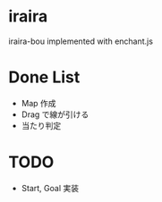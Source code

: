 iraira
======

iraira-bou implemented with enchant.js

# Done List
* Map 作成
* Drag で線が引ける
* 当たり判定

# TODO
* Start, Goal 実装
